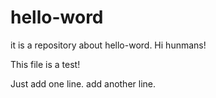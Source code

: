 # hello-word
it is a repository about hello-word. 
Hi hunmans!

This file is a test!

Just add one line.
add another line.

